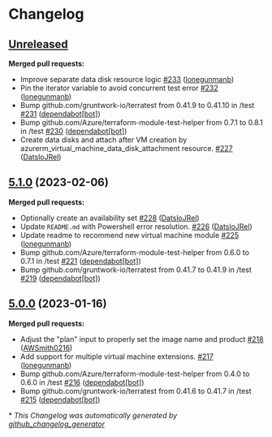 # Changelog

## [Unreleased](https://github.com/Azure/terraform-azurerm-compute/tree/HEAD)

**Merged pull requests:**

- Improve separate data disk resource logic [\#233](https://github.com/Azure/terraform-azurerm-compute/pull/233) ([lonegunmanb](https://github.com/lonegunmanb))
- Pin the iterator variable to avoid concurrent test error [\#232](https://github.com/Azure/terraform-azurerm-compute/pull/232) ([lonegunmanb](https://github.com/lonegunmanb))
- Bump github.com/gruntwork-io/terratest from 0.41.9 to 0.41.10 in /test [\#231](https://github.com/Azure/terraform-azurerm-compute/pull/231) ([dependabot[bot]](https://github.com/apps/dependabot))
- Bump github.com/Azure/terraform-module-test-helper from 0.7.1 to 0.8.1 in /test [\#230](https://github.com/Azure/terraform-azurerm-compute/pull/230) ([dependabot[bot]](https://github.com/apps/dependabot))
- Create data disks and attach after VM creation by azurerm\_virtual\_machine\_data\_disk\_attachment resource. [\#227](https://github.com/Azure/terraform-azurerm-compute/pull/227) ([DatsloJRel](https://github.com/DatsloJRel))

## [5.1.0](https://github.com/Azure/terraform-azurerm-compute/tree/5.1.0) (2023-02-06)

**Merged pull requests:**

- Optionally create an availability set [\#228](https://github.com/Azure/terraform-azurerm-compute/pull/228) ([DatsloJRel](https://github.com/DatsloJRel))
- Update `README.md` with Powershell error resolution. [\#226](https://github.com/Azure/terraform-azurerm-compute/pull/226) ([DatsloJRel](https://github.com/DatsloJRel))
- Update readme to recommend new virtual machine module [\#225](https://github.com/Azure/terraform-azurerm-compute/pull/225) ([lonegunmanb](https://github.com/lonegunmanb))
- Bump github.com/Azure/terraform-module-test-helper from 0.6.0 to 0.7.1 in /test [\#221](https://github.com/Azure/terraform-azurerm-compute/pull/221) ([dependabot[bot]](https://github.com/apps/dependabot))
- Bump github.com/gruntwork-io/terratest from 0.41.7 to 0.41.9 in /test [\#219](https://github.com/Azure/terraform-azurerm-compute/pull/219) ([dependabot[bot]](https://github.com/apps/dependabot))

## [5.0.0](https://github.com/Azure/terraform-azurerm-compute/tree/5.0.0) (2023-01-16)

**Merged pull requests:**

- Adjust the "plan" input to properly set the image name and product [\#218](https://github.com/Azure/terraform-azurerm-compute/pull/218) ([AWSmith0216](https://github.com/AWSmith0216))
- Add support for multiple virtual machine extensions. [\#217](https://github.com/Azure/terraform-azurerm-compute/pull/217) ([lonegunmanb](https://github.com/lonegunmanb))
- Bump github.com/Azure/terraform-module-test-helper from 0.4.0 to 0.6.0 in /test [\#216](https://github.com/Azure/terraform-azurerm-compute/pull/216) ([dependabot[bot]](https://github.com/apps/dependabot))
- Bump github.com/gruntwork-io/terratest from 0.41.6 to 0.41.7 in /test [\#215](https://github.com/Azure/terraform-azurerm-compute/pull/215) ([dependabot[bot]](https://github.com/apps/dependabot))



\* *This Changelog was automatically generated by [github_changelog_generator](https://github.com/github-changelog-generator/github-changelog-generator)*
